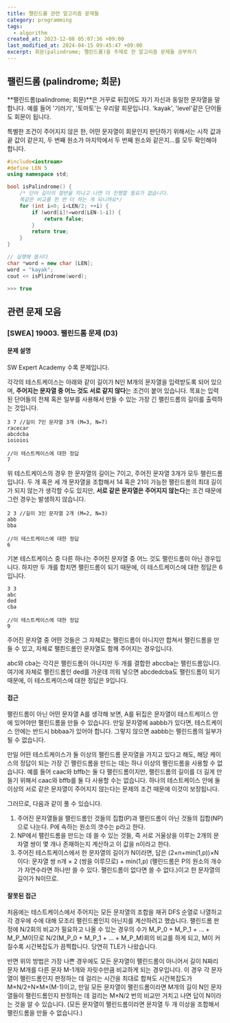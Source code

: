 ```yaml
---
title: 팰린드롬 관련 알고리즘 문제들
category: programming
tags:
  - algorithm
created_at: 2023-12-08 05:07:36 +09:00
last_modified_at: 2024-04-15 09:45:47 +09:00
excerpt: 회문(palindrome; 팰린드롬)을 주제로 한 알고리즘 문제들 공부하기
---
```


## 팰린드롬 (palindrome; 회문)

**팰린드롬(palindrome; 회문)**은 거꾸로 뒤집어도 자기 자신과 동일한 문자열을 말합니다. 예를 들어 '기러기', '토마토'는 우리말 회문입니다. 'kayak', 'level'같은 단어들도 회문이 됩니다.

특별한 조건이 주어지지 않은 한, 어떤 문자열이 회문인지 판단하기 위해서는 시작 값과 끝 값이 같은지, 두 번째 원소가 마지막에서 두 번째 원소와 같은지...를 모두 확인해야 합니다.

```cpp
#include<iostream>
#define LEN 5
using namespace std;

bool isPalindrome() {
    /* 단어 길이의 절반을 지나고 나면 더 진행할 필요가 없습니다.
    똑같은 비교를 한 번 더 하는 게 되니까요*/
    for (int i=0; i<LEN/2; ++i) {
        if (word[i]!=word[LEN-1-i]) {
            return false;
        }
        return true;
    }
}

// 실행해 봅시다
char *word = new char [LEN];
word = "kayak";
cout << isPlindrome(word);

>>> true
```


## 관련 문제 모음

### [SWEA] 19003. 팰린드롬 문제 (D3)

#### 문제 설명

SW Expert Academy 수록 문제입니다.

각각의 테스트케이스는 아래와 같이 길이가 N인 M개의 문자열을 입력받도록 되어 있으며, **주어지는 문자열 중 어느 것도 서로 같지 않다**는 조건이 붙어 있습니다. 목표는 입력된 단어들의 전체 혹은 일부를 사용해서 만들 수 있는 가장 긴 팰린드롬의 길이를 출력하는 것입니다.

```
3 7 //길이 7인 문자열 3개 (M=3, N=7)
racecar
abcdcba
ioioioi

//이 테스트케이스에 대한 정답
7
```

위 테스트케이스의 경우 한 문자열의 길이는 7이고, 주어진 문자열 3개가 모두 팰린드롬입니다. 두 개 혹은 세 개 문자열을 조합해서 14 혹은 21이 가능한 팰린드롬의 최대 길이가 되지 않는가 생각할 수도 있지만, **서로 같은 문자열은 주어지지 않는다**는 조건 때문에 그런 경우는 발생하지 않습니다.

```
2 3 //길이 3인 문자열 2개 (M=2, N=3)
abb
bba

//이 테스트케이스에 대한 정답
6
```

기본 테스트케이스 중 다른 하나는 주어진 문자열 중 어느 것도 팰린드롬이 아닌 경우입니다. 하지만 두 개를 합치면 팰린드롬이 되기 때문에, 이 테스트케이스에 대한 정답은 6입니다.

```
3 3
abc
ded
cba

//이 테스트케이스에 대한 정답
9
```

주어진 문자열 중 어떤 것들은 그 자체로는 팰린드롬이 아니지만 합쳐서 팰린드롬을 만들 수 있고, 자체로 팰릔드롬인 문자열도 함께 주어지는 경우입니다.

abc와 cba는 각각은 팰린드롬이 아니지만 두 개를 결합한 abccba는 팰린드롬입니다. 여기에 자체로 팰린드롬인 ded를 가운데 끼워 넣으면 abcdedcba도 팰린드롬이 되기 때문에, 이 테스트케이스에 대한 정답은 9입니다.

#### 접근

팰린드롬이 아닌 어떤 문자열 A를 생각해 보면, A를 뒤집은 문자열이 테스트케이스 안에 있어야만 팰린드롬을 만들 수 있습니다. 만일 문자열에 aabbb가 있다면, 테스트케이스 안에는 반드시 bbbaa가 있어야 합니다. 그렇지 않으면 aabbb는 팰린드롬의 일부가 될 수 없습니다.

만일 어떤 테스트케이스가 둘 이상의 팰린드롬 문자열을 가지고 있다고 해도, 해당 케이스의 정답이 되는 가장 긴 팰린드롬을 만드는 데는 하나 이상의 팰린드롬을 사용할 수 없습니다. 예를 들어 caac와 bffb는 둘 다 팰린드롬이지만, 팰린드롬의 길이를 더 길게 만들기 위해서 caac와 bffb를 둘 다 사용할 수는 없습니다. 하나의 테스트케이스 안에 둘 이상의 서로 같은 문자열이 주어지지 않는다는 문제의 조건 때문에 이것이 보장됩니다.

그러므로, 다음과 같이 풀 수 있습니다.
1. 주어진 문자열들을 팰린드롬인 것들의 집합(P)과 팰린드롬이 아닌 것들의 집합(NP)으로 나눈다. P에 속하는 원소의 갯수는 p라고 한다.
2. NP에서 팰린드롬을 만드는 데 쓸 수 있는 것들, 즉 서로 거울상을 이루는 2개의 문자열 쌍이 몇 개나 존재하는지 계산하고 이 값을 n이라고 한다.
3. 주어진 테스트케이스에서 한 문자열의 길이가 N이라면, 답은 (2×n+min(1,p))×N이다: 문자열 쌍 n개 × 2 (쌍을 이루므로) + min(1,p) (팰린드롬은 P의 원소의 개수가 자연수라면 하나만 쓸 수 있다. 팰린드롬이 없다면 쓸 수 없다.)이고 한 문자열의 길이가 N이므로.

#### 잘못된 접근

처음에는 테스트케이스에서 주어지는 모든 문자열의 조합을 재귀 DFS 순열로 나열하고 각 경우에 수에 대해 모조리 팰린드롬인지 아닌지를 계산하려고 했습니다. 팰린드롬 판정에 N/2회의 비교가 필요하고 나올 수 있는 경우의 수가 M_P_0 + M_P_1 + ... + M_P_M이므로 N/2(M_P_0 + M_P_1 + ... + M_P_M)회의 비교를 하게 되고, M이 커질수록 시간복잡도가 끔찍합니다. 당연히 TLE가 나왔습니다.

반면 위의 방법은 가장 나쁜 경우에도 모든 문자열이 팰린드롬이 아니어서 길이 N짜리 문자 M개를 다른 문자 M-1개와 자릿수만큼 비교하게 되는 경우입니다. 이 경우 각 문자열이 팰린드롬인지 판정하는 데 걸리는 시간을 최대로 합쳐도 시간복잡도가 M×N/2+N×M×(M-1)이고, 만일 모든 문자열이 팰린드롬이라면 M개의 길이 N인 문자열들이 팰린드롬인지 판정하는 데 걸리는 M×N/2 번의 비교만 거치고 나면 답이 N이라는 것을 알 수 있습니다. (모든 문자열이 팰린드롬이라면 문자열 두 개 이상을 조합해서 팰린드롬을 만들 수 없습니다.)